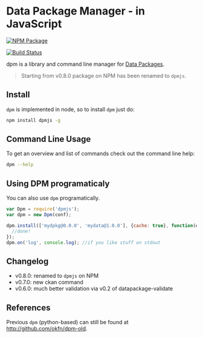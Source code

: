 # Data Package Manager - in JavaScript

[![NPM Package](https://nodei.co/npm/dpmjs.png)](https://nodei.co/npm/dpmjs/)

[![Build Status](https://travis-ci.org/frictionlessdata/dpm-js.svg?branch=master)](https://travis-ci.org/frictionlessdata/dpm-js)

dpm is a library and command line manager for [Data Packages](http://dataprotocols.org/data-packages/).

> Starting from v0.8.0 package on NPM has been renamed to `dpmjs`.

## Install

`dpm` is implemented in node, so to install `dpm` just do:

```bash
npm install dpmjs -g
```

## Command Line Usage

To get an overview and list of commands check out the command line help:

```bash
dpm --help
```

## Using DPM programaticaly

You can also use `dpm` programatically.

```javascript
var Dpm = require('dpmjs');
var dpm = new Dpm(conf);

dpm.install(['mydpkg@0.0.0', 'mydata@1.0.0'], {cache: true}, function(err, dpkgs){
  //done!
});
dpm.on('log', console.log); //if you like stuff on stdout
```

## Changelog

* v0.8.0: renamed to `dpmjs` on NPM
* v0.7.0: new ckan command
* v0.6.0: much better validation via v0.2 of datapackage-validate

## References

Previous `dpm` (python-based) can still be found at
http://github.com/okfn/dpm-old.
